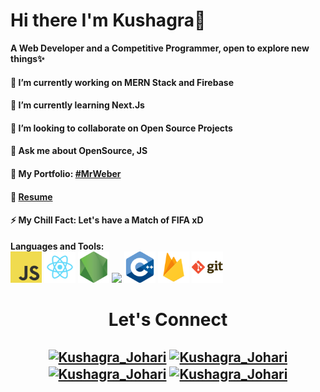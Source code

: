# Hi there I'm Kushagra👋

**A Web Developer and a Competitive Programmer, open to explore new things✨**

#### 🔭 I’m currently working on MERN Stack and Firebase
#### 🌱 I’m currently learning Next.Js
#### 👯 I’m looking to collaborate on Open Source Projects
#### 💬 Ask me about OpenSource, JS
#### 👋 My Portfolio: <a href="https://mrweber.netlify.app/">#MrWeber</a>
#### 📝 [Resume](https://drive.google.com/file/d/1k7XltJQJr5iHFAONiKRqjfcyLKIsdVUc/view?usp=sharing)
#### ⚡ My Chill Fact: Let's have a Match of FIFA xD

**Languages and Tools:**  
<code><img height="50" src="https://raw.githubusercontent.com/github/explore/80688e429a7d4ef2fca1e82350fe8e3517d3494d/topics/javascript/javascript.png"></code>
<code><img height="50" src="https://raw.githubusercontent.com/github/explore/80688e429a7d4ef2fca1e82350fe8e3517d3494d/topics/react/react.png"></code>
<code><img height="50" src="https://raw.githubusercontent.com/github/explore/80688e429a7d4ef2fca1e82350fe8e3517d3494d/topics/nodejs/nodejs.png"></code>
<code><img height="50" src="https://raw.githubusercontent.com/github/explore/80688e429a7d4ef2fca1e82350fe8e3517d3494d/topics/photshop/photoshop.png"></code>
<code><img height="50" src="https://raw.githubusercontent.com/github/explore/80688e429a7d4ef2fca1e82350fe8e3517d3494d/topics/cpp/cpp.png"></code>
<code><img height="50" src="https://raw.githubusercontent.com/github/explore/80688e429a7d4ef2fca1e82350fe8e3517d3494d/topics/firebase/firebase.png"></code>
<code><img height="50" src="https://raw.githubusercontent.com/github/explore/80688e429a7d4ef2fca1e82350fe8e3517d3494d/topics/git/git.png"></code>


<h1 align="center">Let's Connect</h3>
<h2 align="center">
<a href="https://www.linkedin.com/in/kushagra-johari/" target="blank"><img align="center" src="https://cdn.jsdelivr.net/npm/simple-icons@3.0.1/icons/linkedin.svg" alt="Kushagra_Johari" height="30" width="40" /></a>
<a href="https://www.instagram.com/kushagra_johari/" target="blank"><img align="center" src="https://cdn.jsdelivr.net/npm/simple-icons@3.0.1/icons/instagram.svg" alt="Kushagra_Johari" height="30" width="40" /></a>
<a href="https://www.codechef.com/users/alcatraz2001" target="blank"><img align="center" src="https://cdn.jsdelivr.net/npm/simple-icons@3.0.1/icons/codechef.svg" alt="Kushagra_Johari" height="30" width="40" /></a>
<a href="https://codeforces.com/profile/alcatraz2001" target="blank"><img align="center" src="https://cdn.jsdelivr.net/npm/simple-icons@3.0.1/icons/codeforces.svg" alt="Kushagra_Johari" height="30" width="40" /></a>

<!--
#### 📫 How to reach me: <a href="https://www.linkedin.com/in/kushagra-johari-707183191/">LinkedIn</a>
Here are some ideas to get you started:
- 🤔 I’m looking for help with ...
- 😄 Pronouns: ...->
<!--**joharikushagra/joharikushagra** is a ✨ _special_ ✨ repository because its `README.md` (this file) appears on your GitHub profile.->
